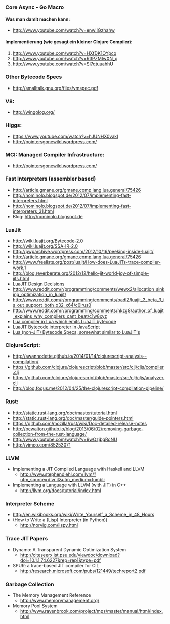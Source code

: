 ### Core Async - Go Macro

#### Was man damit machen kann:

- http://www.youtube.com/watch?v=enwIIGzhahw

#### Implementierung  (wie gesagt ein kleiner Clojure Compiler):

 1. http://www.youtube.com/watch?v=HXfDK1OYpco
 2. http://www.youtube.com/watch?v=R3PZMIwXN_g
 3. http://www.youtube.com/watch?v=SI7qtuuahhU

### Other Bytecode Specs
- http://smalltalk.gnu.org/files/vmspec.pdf

### V8:
- http://wingolog.org/

### Higgs:
- https://www.youtube.com/watch?v=hJUNHX0vakI
- http://pointersgonewild.wordpress.com/

### MCI: Managed Compiler Infrastructure:
- http://pointersgonewild.wordpress.com/

### Fast Interpreters (assembler based)
- http://article.gmane.org/gmane.comp.lang.lua.general/75426
- http://nominolo.blogspot.de/2012/07/implementing-fast-interpreters.html
- http://nominolo.blogspot.de/2012/07/implementing-fast-interpreters_31.html
- Blog: http://nominolo.blogspot.de

### LuaJit

- http://wiki.luajit.org/Bytecode-2.0
- http://wiki.luajit.org/SSA-IR-2.0
- http://pwparchive.wordpress.com/2012/10/16/peeking-inside-luajit/
- http://article.gmane.org/gmane.comp.lang.lua.general/75426
- http://www.freelists.org/post/luajit/How-does-LuaJITs-trace-compiler-work,1
- http://blog.reverberate.org/2012/12/hello-jit-world-joy-of-simple-jits.html
- [LuaJIT Design Decisions](http://lua-users.org/lists/lua-l/2009-11/msg00089.html)
- http://www.reddit.com/r/programming/comments/wewx2/allocation_sinking_optimization_in_luajit/
- http://www.reddit.com/r/programming/comments/badl2/luajit_2_beta_3_is_out_support_both_x32_x64/c0lrus0
- http://www.reddit.com/r/programming/comments/hkzg8/author_of_luajit_explains_why_compilers_cant_beat/c1w8xyz
- [Lua compiler in Lua which emits LuaJIT bytecode](http://www.freelists.org/post/luajit/LuaJIT-Language-Toolkit)
- [LuaJIT Bytecode interpreter in JavaScript](https://github.com/creationix/brozula)
- [Lua (non-JIT) Bytecode Specs, somewhat similar to LuaJIT's](http://luaforge.net/docman/83/98/ANoFrillsIntroToLua51VMInstructions.pdf)

### ClojureScript:
- http://swannodette.github.io/2014/01/14/clojurescript-analysis--compilation/
- https://github.com/clojure/clojurescript/blob/master/src/clj/cljs/compiler.clj
- https://github.com/clojure/clojurescript/blob/master/src/clj/cljs/analyzer.clj
- http://blog.fogus.me/2012/04/25/the-clojurescript-compilation-pipeline/

### Rust:
- http://static.rust-lang.org/doc/master/tutorial.html
- http://static.rust-lang.org/doc/master/guide-pointers.html
- https://github.com/mozilla/rust/wiki/Doc-detailed-release-notes
- http://pcwalton.github.io/blog/2013/06/02/removing-garbage-collection-from-the-rust-language/
- http://www.youtube.com/watch?v=9wOzjbgRoNU
- http://vimeo.com/85253071

### LLVM

- Implementing a JIT Compiled Language with Haskell and LLVM
  * http://www.stephendiehl.com/llvm/?utm_source=dlvr.it&utm_medium=tumblr
- Implementing a Language with LLVM (with JIT) in C++ 
  * http://llvm.org/docs/tutorial/index.html
  
### Interpreter Scheme  

- http://en.wikibooks.org/wiki/Write_Yourself_a_Scheme_in_48_Hours
- (How to Write a (Lisp) Interpreter (in Python))
   * http://norvig.com/lispy.html

### Trace JIT Papers

- Dynamo: A Transparent Dynamic Optimization System
  * http://citeseerx.ist.psu.edu/viewdoc/download?doi=10.1.1.74.6227&rep=rep1&type=pdf
- SPUR: a trace-based JIT compiler for CIL
  * http://research.microsoft.com/pubs/121449/techreport2.pdf


### Garbage Collection

- The Memory Management Reference
   * http://www.memorymanagement.org/
- Memory Pool System
   * http://www.ravenbrook.com/project/mps/master/manual/html/index.html
